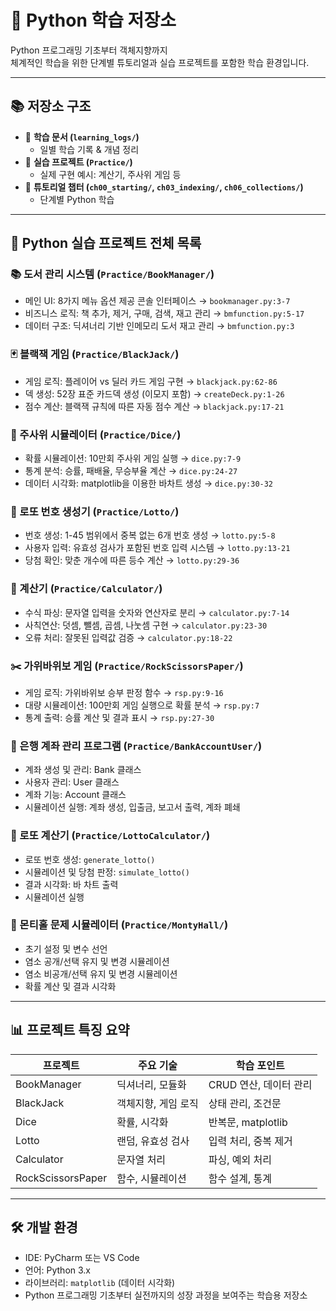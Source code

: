 # 🚀 Python 학습 저장소
Python 프로그래밍 기초부터 객체지향까지  
체계적인 학습을 위한 단계별 튜토리얼과 실습 프로젝트를 포함한 학습 환경입니다.

---

## 📚 저장소 구조
- 📖 **학습 문서 (`learning_logs/`)**  
  - 일별 학습 기록 & 개념 정리
- 🎯 **실습 프로젝트 (`Practice/`)**  
  - 실제 구현 예시: 계산기, 주사위 게임 등
- 📝 **튜토리얼 챕터 (`ch00_starting/`, `ch03_indexing/`, `ch06_collections/`)**  
  - 단계별 Python 학습

---

## 🚀 Python 실습 프로젝트 전체 목록

### 📚 도서 관리 시스템 (`Practice/BookManager/`)
- 메인 UI: 8가지 메뉴 옵션 제공 콘솔 인터페이스 → `bookmanager.py:3-7`
- 비즈니스 로직: 책 추가, 제거, 구매, 검색, 재고 관리 → `bmfunction.py:5-17`
- 데이터 구조: 딕셔너리 기반 인메모리 도서 재고 관리 → `bmfunction.py:3`

### 🃏 블랙잭 게임 (`Practice/BlackJack/`)
- 게임 로직: 플레이어 vs 딜러 카드 게임 구현 → `blackjack.py:62-86`
- 덱 생성: 52장 표준 카드덱 생성 (이모지 포함) → `createDeck.py:1-26`
- 점수 계산: 블랙잭 규칙에 따른 자동 점수 계산 → `blackjack.py:17-21`

### 🎲 주사위 시뮬레이터 (`Practice/Dice/`)
- 확률 시뮬레이션: 10만회 주사위 게임 실행 → `dice.py:7-9`
- 통계 분석: 승률, 패배율, 무승부율 계산 → `dice.py:24-27`
- 데이터 시각화: matplotlib을 이용한 바차트 생성 → `dice.py:30-32`

### 🎰 로또 번호 생성기 (`Practice/Lotto/`)
- 번호 생성: 1-45 범위에서 중복 없는 6개 번호 생성 → `lotto.py:5-8`
- 사용자 입력: 유효성 검사가 포함된 번호 입력 시스템 → `lotto.py:13-21`
- 당첨 확인: 맞춘 개수에 따른 등수 계산 → `lotto.py:29-36`

### 🧮 계산기 (`Practice/Calculator/`)
- 수식 파싱: 문자열 입력을 숫자와 연산자로 분리 → `calculator.py:7-14`
- 사칙연산: 덧셈, 뺄셈, 곱셈, 나눗셈 구현 → `calculator.py:23-30`
- 오류 처리: 잘못된 입력값 검증 → `calculator.py:18-22`

### ✂️ 가위바위보 게임 (`Practice/RockScissorsPaper/`)
- 게임 로직: 가위바위보 승부 판정 함수 → `rsp.py:9-16`
- 대량 시뮬레이션: 100만회 게임 실행으로 확률 분석 → `rsp.py:7`
- 통계 출력: 승률 계산 및 결과 표시 → `rsp.py:27-30`

### 🏦 은행 계좌 관리 프로그램 (`Practice/BankAccountUser/`)
* 계좌 생성 및 관리: Bank 클래스
* 사용자 관리: User 클래스
* 계좌 기능: Account 클래스
* 시뮬레이션 실행: 계좌 생성, 입출금, 보고서 출력, 계좌 폐쇄

### 🎰 로또 계산기 (`Practice/LottoCalculator/`)
* 로또 번호 생성: `generate_lotto()`
* 시뮬레이션 및 당첨 판정: `simulate_lotto()`
* 결과 시각화: 바 차트 출력
* 시뮬레이션 실행

### 🎩 몬티홀 문제 시뮬레이터 (`Practice/MontyHall/`)
* 초기 설정 및 변수 선언
* 염소 공개/선택 유지 및 변경 시뮬레이션
* 염소 비공개/선택 유지 및 변경 시뮬레이션
* 확률 계산 및 결과 시각화
---

## 📊 프로젝트 특징 요약

| 프로젝트 | 주요 기술 | 학습 포인트 |
|-----------|-----------|-------------|
| BookManager | 딕셔너리, 모듈화 | CRUD 연산, 데이터 관리 |
| BlackJack   | 객체지향, 게임 로직 | 상태 관리, 조건문 |
| Dice        | 확률, 시각화 | 반복문, matplotlib |
| Lotto       | 랜덤, 유효성 검사 | 입력 처리, 중복 제거 |
| Calculator  | 문자열 처리 | 파싱, 예외 처리 |
| RockScissorsPaper | 함수, 시뮬레이션 | 함수 설계, 통계 |

---

## 🛠️ 개발 환경
- IDE: PyCharm 또는 VS Code  
- 언어: Python 3.x  
- 라이브러리: `matplotlib` (데이터 시각화)  
- Python 프로그래밍 기초부터 실전까지의 성장 과정을 보여주는 학습용 저장소
